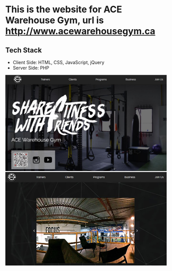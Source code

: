 # This is the website for ACE Warehouse Gym, url is http://www.acewarehousegym.ca

<h2>Tech Stack</h2>
<ul>
  <li>Client Side: HTML, CSS, JavaScript, jQuery</li>
  <li>Server Side: PHP</li>
</ul>

![Screenshot](1.jpg)
![Screenshot](2.jpg)
